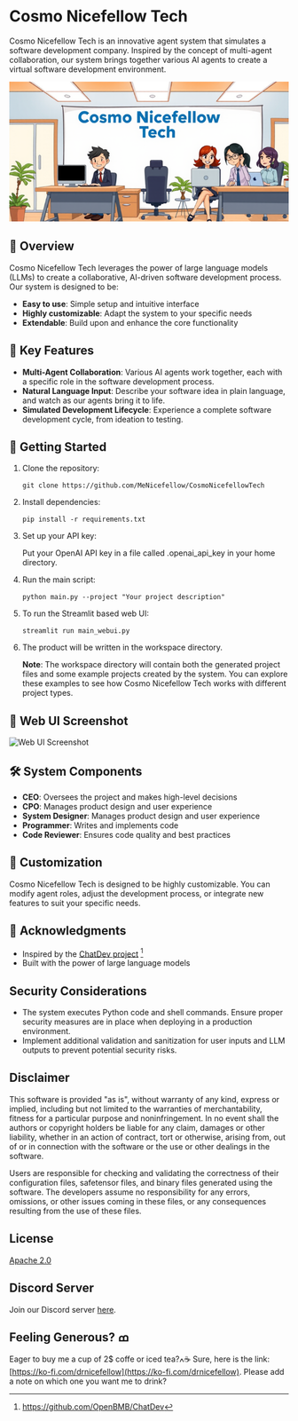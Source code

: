# Cosmo Nicefellow Tech

Cosmo Nicefellow Tech is an innovative agent system that simulates a software development company. Inspired by the concept of multi-agent collaboration, our system brings together various AI agents to create a virtual software development environment.

![AI Agents working in an office](assets/cosmo-nicefellow-tech-office.png)

## 🌟 Overview

Cosmo Nicefellow Tech leverages the power of large language models (LLMs) to create a collaborative, AI-driven software development process. Our system is designed to be:

- **Easy to use**: Simple setup and intuitive interface
- **Highly customizable**: Adapt the system to your specific needs
- **Extendable**: Build upon and enhance the core functionality

## 🤖 Key Features

- **Multi-Agent Collaboration**: Various AI agents work together, each with a specific role in the software development process.
- **Natural Language Input**: Describe your software idea in plain language, and watch as our agents bring it to life.
- **Simulated Development Lifecycle**: Experience a complete software development cycle, from ideation to testing.

## 🚀 Getting Started

1. Clone the repository:
   ```
   git clone https://github.com/MeNicefellow/CosmoNicefellowTech
   ```
2. Install dependencies:
   ```
   pip install -r requirements.txt
   ```
3. Set up your API key:

   Put your OpenAI API key in a file called .openai_api_key in your home directory.

4. Run the main script:
   ```
   python main.py --project "Your project description"
   ```

5. To run the Streamlit based web UI:
   ```
   streamlit run main_webui.py
   ```

6. The product will be written in the workspace directory.

   **Note**: The workspace directory will contain both the generated project files and some example projects created by the system. You can explore these examples to see how Cosmo Nicefellow Tech works with different project types.

## 📸 Web UI Screenshot

![Web UI Screenshot](assets/screenshot.png)

## 🛠️ System Components

- **CEO**: Oversees the project and makes high-level decisions
- **CPO**: Manages product design and user experience
- **System Designer**: Manages product design and user experience
- **Programmer**: Writes and implements code
- **Code Reviewer**: Ensures code quality and best practices

## 🔧 Customization

Cosmo Nicefellow Tech is designed to be highly customizable. You can modify agent roles, adjust the development process, or integrate new features to suit your specific needs.


## 🙏 Acknowledgments

- Inspired by the [ChatDev project](https://github.com/OpenBMB/ChatDev) [^1]
- Built with the power of large language models


## Security Considerations

- The system executes Python code and shell commands. Ensure proper security measures are in place when deploying in a production environment.
- Implement additional validation and sanitization for user inputs and LLM outputs to prevent potential security risks.



## Disclaimer

This software is provided "as is", without warranty of any kind, express or implied, including but not limited to the warranties of merchantability, fitness for a particular purpose and noninfringement. In no event shall the authors or copyright holders be liable for any claim, damages or other liability, whether in an action of contract, tort or otherwise, arising from, out of or in connection with the software or the use or other dealings in the software.

Users are responsible for checking and validating the correctness of their configuration files, safetensor files, and binary files generated using the software. The developers assume no responsibility for any errors, omissions, or other issues coming in these files, or any consequences resulting from the use of these files.


## License

[Apache 2.0](https://github.com/MeNicefellow/CosmoNicefellowTech/LICENSE)

## Discord Server

Join our Discord server [here](https://discord.gg/xhcBDEM3).

## Feeling Generous? ߘ

Eager to buy me a cup of 2$ coffe or iced tea?ߍ☕ Sure, here is the link: [https://ko-fi.com/drnicefellow](https://ko-fi.com/drnicefellow). Please add a note on which one you want me to drink?
[^1]: https://github.com/OpenBMB/ChatDev
